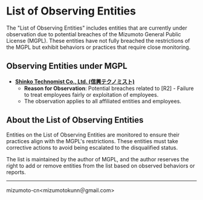 # List of Observing Entities

The "List of Observing Entities" includes entities that are currently under observation due to potential breaches of the Mizumoto General Public License (MGPL). These entities have not fully breached the restrictions of the MGPL but exhibit behaviors or practices that require close monitoring. 

## Observing Entities under MGPL

- **[Shinko Technomist Co., Ltd. (信興テクノミスト)](https://www.shinko-1930.co.jp/)**
  - **Reason for Observation**: Potential breaches related to [R2] - Failure to treat employees fairly or exploitation of employees.
  - The observation applies to all affiliated entities and employees.

## About the List of Observing Entities

Entities on the List of Observing Entities are monitored to ensure their practices align with the MGPL's restrictions. These entities must take corrective actions to avoid being escalated to the disqualified status.

The list is maintained by the author of MGPL, and the author reserves the right to add or remove entities from the list based on observed behaviors or reports.

---

mizumoto-cn\<mizumotokunn＠gmail.com\>
